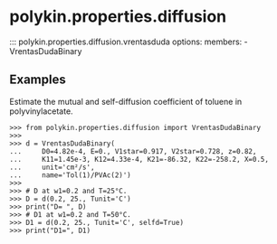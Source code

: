 # polykin.properties.diffusion

::: polykin.properties.diffusion.vrentasduda
    options:
        members:
            - VrentasDudaBinary

## Examples

Estimate the mutual and self-diffusion coefficient of toluene in polyvinylacetate.

```pycon exec="on" source="console"
>>> from polykin.properties.diffusion import VrentasDudaBinary
>>>
>>> d = VrentasDudaBinary(
...     D0=4.82e-4, E=0., V1star=0.917, V2star=0.728, z=0.82,
...     K11=1.45e-3, K12=4.33e-4, K21=-86.32, K22=-258.2, X=0.5,
...     unit='cm²/s',
...     name='Tol(1)/PVAc(2)')
>>>
>>> # D at w1=0.2 and T=25°C.
>>> D = d(0.2, 25., Tunit='C')
>>> print("D= ", D)
>>> # D1 at w1=0.2 and T=50°C.
>>> D1 = d(0.2, 25., Tunit='C', selfd=True)
>>> print("D1=", D1)
```

